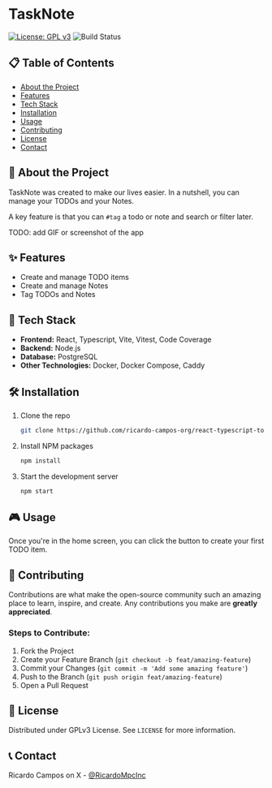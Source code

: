 # TaskNote

[![License: GPL v3](https://img.shields.io/badge/License-GPLv3-blue.svg)](https://www.gnu.org/licenses/gpl-3.0)
![Build Status](https://github.com/ricardo-campos-org/react-typescript-todolist/actions/workflows/main.yml/badge.svg)

## 📋 Table of Contents

- [About the Project](#about-the-project)
- [Features](#features)
- [Tech Stack](#tech-stack)
- [Installation](#installation)
- [Usage](#usage)
- [Contributing](#contributing)
- [License](#license)
- [Contact](#contact)

## 📝 About the Project

TaskNote was created to make our lives easier. In a nutshell, you can manage your TODOs and your
Notes. 

A key feature is that you can `#tag` a todo or note and search or filter later.

TODO: add GIF or screenshot of the app

## ✨ Features

- Create and manage TODO items
- Create and manage Notes
- Tag TODOs and Notes

## 🚀 Tech Stack

- **Frontend:** React, Typescript, Vite, Vitest, Code Coverage
- **Backend:** Node.js
- **Database:** PostgreSQL
- **Other Technologies:** Docker, Docker Compose, Caddy

## 🛠 Installation

1. Clone the repo
   ```sh
   git clone https://github.com/ricardo-campos-org/react-typescript-todolist
   ```
2. Install NPM packages
   ```sh
   npm install
   ```
3. Start the development server
   ```sh
   npm start
   ```

## 🎮 Usage

Once you're in the home screen, you can click the button to create your first TODO item.

## 🤝 Contributing

Contributions are what make the open-source community such an amazing place to learn, inspire, and create. Any contributions you make are **greatly appreciated**.

### Steps to Contribute:

1. Fork the Project
2. Create your Feature Branch (`git checkout -b feat/amazing-feature`)
3. Commit your Changes (`git commit -m 'Add some amazing feature'`)
4. Push to the Branch (`git push origin feat/amazing-feature`)
5. Open a Pull Request

## 📄 License

Distributed under GPLv3 License. See `LICENSE` for more information.

## 📞 Contact

Ricardo Campos on X - [@RicardoMpcInc](https://twitter.com/RicardoMpcInc)
